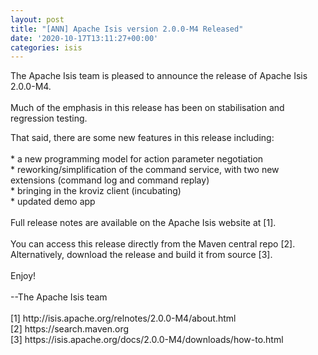 ```yaml
---
layout: post
title: "[ANN] Apache Isis version 2.0.0-M4 Released"
date: '2020-10-17T13:11:27+00:00'
categories: isis
---
```

<p>The Apache Isis team is pleased to announce the release of Apache Isis 2.0.0-M4.<br><br>Much of the emphasis in this release has been on stabilisation and regression testing.</p><div>That said, there are some new features in this release including:<div><br>* a new programming model for action parameter negotiation</div><div>* reworking/simplification&nbsp;of the command service, with two new extensions (command log and command replay)&nbsp;<br>* bringing in the kroviz&nbsp;client (incubating)</div><div>* updated demo app<br><br>Full release notes are available on the Apache Isis website at [1].<br><br>You can access this release directly from the Maven central repo [2].<br>Alternatively, download the release and build it from source [3].<br><br>Enjoy!<br><br>--The Apache Isis team<br><br>[1] http://isis.apache.org/relnotes/2.0.0-M4/about.html<br>[2] https://search.maven.org<br>[3] https://isis.apache.org/docs/2.0.0-M4/downloads/how-to.html</div></div>
